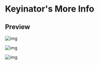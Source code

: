 # Keyinator's More Info

Preview
---
![img](https://github.com/Keyinator/Keyinator-s-More-Info/blob/master/%23Screenshots/channel.png?raw=true "Menu_Items")

![img](https://github.com/Keyinator/Keyinator-s-More-Info/blob/master/%23Screenshots/client.png?raw=true "Channel_Items")

![img](https://github.com/Keyinator/Keyinator-s-More-Info/blob/master/%23Screenshots/server.png?raw=true "Channel_Items")
